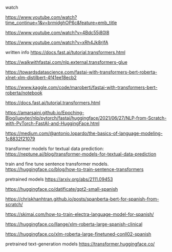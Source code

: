 
watch

https://www.youtube.com/watch?time_continue=1&v=brmidghOP6c&feature=emb_title

https://www.youtube.com/watch?v=4Bdc55j80l8

https://www.youtube.com/watch?v=xRh4Jk8rjfA


written info
https://docs.fast.ai/tutorial.transformers.html

https://walkwithfastai.com/nlp.external.transformers-glue

https://towardsdatascience.com/fastai-with-transformers-bert-roberta-xlnet-xlm-distilbert-4f41ee18ecb2

https://www.kaggle.com/code/maroberti/fastai-with-transformers-bert-roberta/notebook

https://docs.fast.ai/tutorial.transformers.html

https://amarsaini.github.io/Epoching-Blog/jupyter/nlp/pytorch/fastai/huggingface/2021/06/27/NLP-from-Scratch-with-PyTorch-FastAI-and-HuggingFace.html

https://medium.com/@antonio.lopardo/the-basics-of-language-modeling-1c8832f21079


transformer models for textual data prediction:
https://neptune.ai/blog/transformer-models-for-textual-data-prediction 

train and fine tune sentence transformer models. 
https://huggingface.co/blog/how-to-train-sentence-transformers


pretrained models 
https://arxiv.org/abs/2111.09453

https://huggingface.co/datificate/gpt2-small-spanish

https://chriskhanhtran.github.io/posts/spanberta-bert-for-spanish-from-scratch/

https://skimai.com/how-to-train-electra-language-model-for-spanish/

https://huggingface.co/llange/xlm-roberta-large-spanish-clinical

https://huggingface.co/xlm-roberta-large-finetuned-conll02-spanish

pretrained text-generation models
https://transformer.huggingface.co/